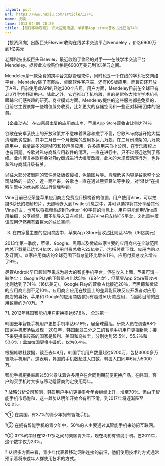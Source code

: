 ```yaml
---
layout: post
url: https://www.huxiu.com/article/12741
name: 虎嗅
time: 2013-04-09 20:20
title: 【每日移动观察】 四大应用商店，单苹果App store营收占比已达74％
---
```

【投资风向】出版巨头Elsevier收购在线学术交流平台Mendeley ，价格6900万到1亿美元

老牌科技出版巨头Elsevier，最近收购了曾经的对手——在线学术交流平台Mendeley。据传此次收购价格是6900万美元到1亿美元之间。

Mendeley是一款免费的跨平台文献管理软件，同时也是一个在线的学术社交网络平台。Mendeley除了有网站、桌面软件客户端，还有iOS版应用，而且它还开放了API，目前使用此API的已达300个应用。用户方面，Mendeley目前在全球已有210万学术科研用户。除此之外，它还推出了机构版，目的是帮各大教育学术机构跟踪它们感兴趣的研究。商业模式方面。Mendeley提供的这些服务都是免费的，目前它主要依靠一些增值服务收费，比如更大的存储空间和一些正对科研团体的服务。

【企业动态】 在四家最主要的应用商店中，苹果App Store营收占比则达74％

谷歌在安卓系统上的开放政策并不意味着纵容和撒手不管，谷歌Play商城开始大幅清理低劣应用，其中二月份一个月撤架的应用多达六万款。在二月份撤架的六万款应用中，数量最多的是MP3和铃声类应用，许多应用来自小公司，在音乐版权上也有问题。谷歌对Play商城应用软件的清理，一直在进行中，只不过最近达到了高峰。业内传言谷歌将会对Play商城进行大幅度改版，此次的大规模清理行为，也许和Play商城升级有关。

以往大部分被删除的软件涉及版权侵权、色情图片等。清理低劣内容是谷歌整个公司战略的一部分，近一两年来，谷歌也一直在通过熊猫算法等手段，对“潜伏“在搜索引擎中的低劣网站进行清理整顿。

Vine目前已经荣登苹果应用商店免费应用榜榜首的位置。用户使用Vine，可以拍摄6秒长的视频短片，无缝地嵌入到Twitter消息之中，并可以选择将其分享给其他Vine好友，也可以将视频集成到Twitter 140字符的消息上。用户只能使用Vine应用拍摄、分享视频，而不能导入已有视频。目前Vine只支持iOS平台，这也意味着该应用仍然拥有着巨大的成长空间。

3. 在四家最主要的应用商店中，苹果App Store营收占比则达74％（16亿美元）

2013年第一季度，苹果、Google、黑莓以及微软四家主要的应用商店在全球范围内总下载量已达134亿次，应用付费总收入22亿美元（包括付费下载、应用内购以及订阅）。四家应用商店的全球范围下载总量环比增长11％，应用付费总收入增长了9％。

尽管Android早已超越苹果成为最大的智能手机平台，但在收入上面，苹果可谓一骑绝尘： Google Play的下载量占比达51％（68亿次），但苹果App Store营收占比则达到了74％（16亿美元）。Google Play的营收占比接近20％，而黑莓和微软的应用商店则不足10％。应用商店应用在数量上的差异能反映反应开发者对应用商店的喜好。苹果和 Google的应用商店都拥有超过50万款应用，而黑莓目前的应用数量约为10万。 ?

?1. 2012年韩国智能机用户更换率达67.8%， 全球第一

韩国去年智能手机用户更换手机率达67.8％，居全球最高。研究人员在调查88个国家手机市场后发现：2012年，韩国超过三分之二的智能手机用户更换新款；接下来更换率较高的国家是智利、美国和乌拉圭，分别达到55.5％、55.2％和53.6％；孟加拉国更换率最低，仅为8.4％。

根据韩联社数据，截至去年8月，韩国手机用户数量超过5200万，包括3000多万智能手机用户。这表明，韩国的手机数超过人口数，韩国人口同年6月为5000万。

智能手机更换率超过50％意味着许多用户在合同到期前便更换产品，在韩国，客户购买手机时大多与移动运营商约定使用两年。

? 战略分析公司预测，韩国用户手机更换率今年会继续上升，增至70％。但由于智能手机市场饱和，这一趋势从明年开始会有所下滑，到2017年将逐渐降至62.9％。

?① 在美国，有37%的青少年拥有智能手机。

?③ 在拥有智能手机的青少年中，50%的人主要通过其智能手机来访问互联网。

?⑤ 37%的年龄在12-17岁之间的美国青少年，现在均拥有智能手机。在2011年，这个数字仅为23%。

? 从很多方面来看，青少年代表着移动网络连接的前沿，他们使用技术的方式通常预示着将来成年人群使用技术的方式。

